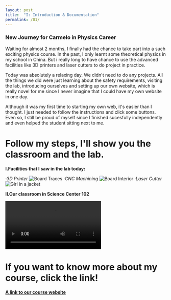 ```yaml
---
layout: post
title:  "I: Introduction & Documentation"
permalink: /01/
---
```


### New Journey for Carmelo in Physics Career

Waiting for almost 2 months, I finally had the chance to take part into a such exciting physics course. In the past, I only learnt some theoretical physics in my school in China. But i really long to have chance to use the advanced facilities like 3D printers and laser cutters to do project in practice.

Today was absolutely a relaxing day. We didn't need to do any projects. All the things we did  were just learning about the safety requirements, visiting the lab, introducing ourselves and setting up our own website, which is really novel for me since I never imagine that I could have my own website in one day.

Although it was my first time to starting my own web, it's easier than I thought. I just needed to follow the instructions and click some buttons. Even so, I still be proud of myself since I finished sucesfully independently and even helped the student sitting next to me. 

# Follow my steps, I'll show you the classroom and the lab.

**I.Facilities that I saw in the lab today:**

_·3D Printer_
<img src="3d printer.jpg" alt="Board Traces">
_·CNC Machining_
<img src="cnc machine.png" alt="Board Interior">
_·Laser Cutter_
<img src="laser.jpg" alt="Girl in a jacket">

**II.Our classroom in Science Center 102**

<video controls>
	<source src="classroom.mp4" type="video/mp4">
</video>

# If you want to know more about my course, click the link!
<a href="https://nathanmelenbrink.github.io/intro-dig-fab/">**A link to our course website**<a>








